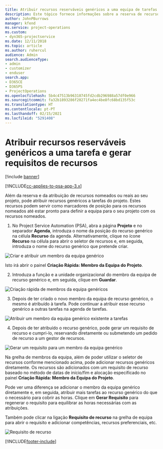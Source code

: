 ```yaml
---
title: Atribuir recursos reserváveis genéricos a uma equipa de tarefas e projetos
description: Este tópico fornece informações sobre a reserva de recursos genéricos para equipas de tarefas e projetos.
author: JohnPBurrows
manager: kfend
ms.service: project-operations
ms.custom:
- dyn365-projectservice
ms.date: 12/11/2018
ms.topic: article
ms.author: ruhercul
audience: Admin
search.audienceType:
- admin
- customizer
- enduser
search.app:
- D365CE
- D365PS
- ProjectOperations
ms.openlocfilehash: 5b4c47513b96310745fd2cdb296988a57df0e966
ms.sourcegitcommit: fa32b1893286f20271fa4ec4be8fc68bd135f53c
ms.translationtype: HT
ms.contentlocale: pt-PT
ms.lasthandoff: 02/15/2021
ms.locfileid: "5291408"
---
```

# <a name="assign-generic-bookable-resources-to-a-task-and-generate-resource-requirements"></a>Atribuir recursos reserváveis genéricos a uma tarefa e gerar requisitos de recursos 

[!include [banner](../includes/psa-now-project-operations.md)]

[!INCLUDE[cc-applies-to-psa-app-3.x](../includes/cc-applies-to-psa-app-3x.md)]

Além da reserva e da atribuição de recursos nomeados ou reais ao seu projeto, pode atribuir recursos genéricos a tarefas do projeto. Estes recursos podem servir como marcadores de posição para os recursos nomeados até estar pronto para definir a equipa para o seu projeto com os recursos nomeados. 

1. No Project Service Automation (PSA), abra a página **Projeto** e no separador **Agenda**, introduza o nome da posição do recurso genérico na célula **Recurso** da agenda. Alternativamente, clique no ícone **Recurso** na célula para abrir o seletor de recursos e, em seguida, introduza o nome do recurso genérico que pretende criar.

![Criar e atribuir um membro da equipa genérico](media/RM-how-to-9.png)

Isto irá abrir o painel **Criação Rápida: Membro da Equipa do Projeto**. 

2. Introduza a função e a unidade organizacional do membro da equipa de recurso genérico e, em seguida, clique em **Guardar**.

![Criação rápida de membros da equipa genéricos](media/RM-how-to-10.png)

3. Depois de ter criado o novo membro da equipa de recurso genérico, o mesmo é atribuído à tarefa. Pode continuar a atribuir esse recurso genérico a outras tarefas na agenda de tarefas.

![Atribuir um membro da equipa genérico existente a tarefas](media/RM-how-to-11.png)

4. Depois de ter atribuído o recurso genérico, pode gerar um requisito de recurso e cumpri-lo, reservando diretamente ou submetendo um pedido de recurso a um gestor de recursos.

![Gerar um requisito para um membro da equipa genérico](media/RM-how-to-12.png)

Na grelha de membros da equipa, além de poder utilizar o seletor de recursos conforme mencionado acima, pode adicionar recursos genéricos diretamente. Os recursos são adicionados com um requisito de recurso baseado no método de datas de início/fim e alocação especificado no painel **Criação Rápida: Membro da Equipa do Projeto**.

Pode ver uma diferença se adicionar o membro da equipa genérico diretamente e, em seguida, atribuir mais tarefas ao recurso genérico do que o necessário para cobrir as horas. Clique em **Gerar Requisito** para regenerar o requisito para equilibrar as horas necessárias com as atribuições.

Também pode clicar na ligação **Requisito de recurso** na grelha de equipa para abrir o requisito e adicionar competências, recursos preferenciais, etc.

![Requisito de recurso](media/RM-how-to-13.png)



[!INCLUDE[footer-include](../includes/footer-banner.md)]